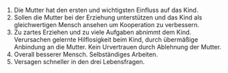 1. Die Mutter hat den ersten und wichtigsten Einfluss auf das Kind.
2. Sollen die Mutter bei der Erziehung unterstützen und das Kind als gleichwertigen Mensch ansehen um Kooperation zu verbessern.
3. Zu zartes Erziehen und zu viele Aufgaben abnimmt dem Kind. Verursachen gelernte Hilflosigkeit beim Kind, durch übermäßige Anbindung an die Mutter. Kein Urvertrauen durch Ablehnung der Mutter.
4. Overall besserer Mensch. Selbständiges Arbeiten.
5. Versagen schneller in den drei Lebensfragen.
